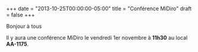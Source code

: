 +++
date = "2013-10-25T00:00:00-05:00"
title = "Conférence MiDiro"
draft = false
+++

Bonjour à tous

Il y aura une conférence MiDiro le vendredi 1er novembre à **11h30** au local **AA-1175**.

